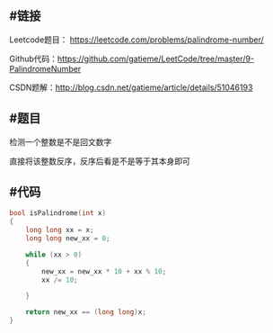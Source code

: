 #链接
-------
Leetcode题目： https://leetcode.com/problems/palindrome-number/

Github代码：https://github.com/gatieme/LeetCode/tree/master/9-PalindromeNumber

CSDN题解：http://blog.csdn.net/gatieme/article/details/51046193

#题目
-------
检测一个整数是不是回文数字

直接将该整数反序，反序后看是不是等于其本身即可

#代码
-------
```c
bool isPalindrome(int x)
{
    long long xx = x;
    long long new_xx = 0;

    while (xx > 0)
    {
        new_xx = new_xx * 10 + xx % 10;
        xx /= 10;

    }

    return new_xx == (long long)x;
}

```